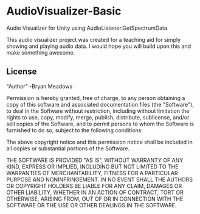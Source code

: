 # AudioVisualizer-Basic
Audio Visualizer for Unity using AudioListener.GetSpectrumData

<!--![Snap](http://38.media.tumblr.com/fe9bb0573d05fcbe29903c046f8e86db/tumblr_nqi2phvAfY1qio469o1_400.gif)

![Generative](http://38.media.tumblr.com/57afc7693bdbd699847806d8c1e7bbc7/tumblr_nqiazfQhrP1qio469o1_400.gif)

![Beats](http://38.media.tumblr.com/abfd26888e35f383ddbfc1ad0c0cc445/tumblr_nqib0cOeDE1qio469o1_400.gif)
-->
This audio visualizer project was created for a teaching aid for simply showing and playing audio data. I would
hope you will build upon this and make something awesome.

License
-------

"Author" -Bryan Meadows

Permission is hereby granted, free of charge, to any person obtaining a copy of
this software and associated documentation files (the "Software"), to deal in
the Software without restriction, including without limitation the rights to
use, copy, modify, merge, publish, distribute, sublicense, and/or sell copies of
the Software, and to permit persons to whom the Software is furnished to do so,
subject to the following conditions:

The above copyright notice and this permission notice shall be included in all
copies or substantial portions of the Software.

THE SOFTWARE IS PROVIDED "AS IS", WITHOUT WARRANTY OF ANY KIND, EXPRESS OR
IMPLIED, INCLUDING BUT NOT LIMITED TO THE WARRANTIES OF MERCHANTABILITY, FITNESS
FOR A PARTICULAR PURPOSE AND NONINFRINGEMENT. IN NO EVENT SHALL THE AUTHORS OR
COPYRIGHT HOLDERS BE LIABLE FOR ANY CLAIM, DAMAGES OR OTHER LIABILITY, WHETHER
IN AN ACTION OF CONTRACT, TORT OR OTHERWISE, ARISING FROM, OUT OF OR IN
CONNECTION WITH THE SOFTWARE OR THE USE OR OTHER DEALINGS IN THE SOFTWARE.
